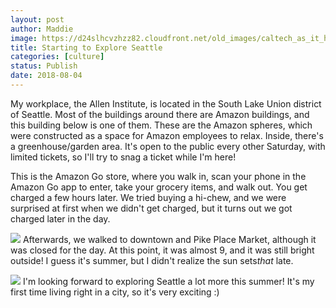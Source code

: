 ```yaml
---
layout: post
author: Maddie
image: https://d24slhcvzhzz82.cloudfront.net/old_images/caltech_as_it_happens/6a0105349b8251970b022ad3591f9e200c.jpg
title: Starting to Explore Seattle
categories: [culture]
status: Publish
date: 2018-08-04
---
```


My workplace, the Allen Institute, is located in the South Lake Union district of Seattle. Most of the buildings around there are Amazon buildings, and this building below is one of them. These are the Amazon spheres, which were constructed as a space for Amazon employees to relax. Inside, there's a greenhouse/garden area. It's open to the public every other Saturday, with limited tickets, so I'll try to snag a ticket while I'm here!

This is the Amazon Go store, where you walk in, scan your phone in the Amazon Go app to enter, take your grocery items, and walk out. You get charged a few hours later. We tried buying a hi-chew, and we were surprised at first when we didn't get charged, but it turns out we got charged later in the day.


![](https://d24slhcvzhzz82.cloudfront.net/old_images/caltech_as_it_happens/6a0105349b8251970b022ad3591f96200c.jpg)
Afterwards, we walked to downtown and Pike Place Market, although it was closed for the day. At this point, it was almost 9, and it was still bright outside! I guess it's summer, but I didn't realize the sun sets*that* late.


![](https://d24slhcvzhzz82.cloudfront.net/old_images/caltech_as_it_happens/6a0105349b8251970b022ad3591f9a200c.jpg)
I'm looking forward to exploring Seattle a lot more this summer! It's my first time living right in a city, so it's very exciting :)
